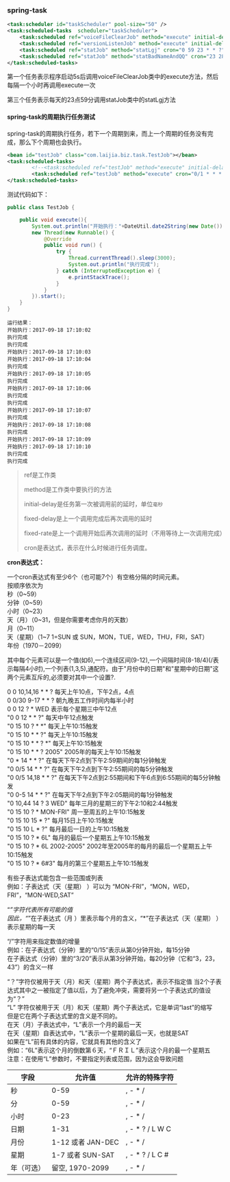 ### spring-task
```xml
<task:scheduler id="taskScheduler" pool-size="50" />
<task:scheduled-tasks  scheduler="taskScheduler">  
    <task:scheduled ref="voiceFileClearJob" method="execute" initial-delay="5000" fixed-delay="3600000"/>  
    <task:scheduled ref="versionListenJob" method="execute" initial-delay="5000" fixed-delay="5000"/>  
    <task:scheduled ref="statJob" method="statLgj" cron="0 59 23 * * ?"/>  
    <task:scheduled ref="statJob" method="statBadNameAndQQ" cron="23 28 20 * * ?"/>  
</task:scheduled-tasks>  
```
第一个任务表示程序启动5s后调用voiceFileClearJob类中的execute方法，然后每隔一个小时再调用execute一次  

第三个任务表示每天的23点59分调用statJob类中的statLgj方法  

#### spring-task的周期执行任务测试
spring-task的周期执行任务，若下一个周期到来，而上一个周期的任务没有完成，那么下个周期也会执行。  
```xml
<bean id="testJob" class="com.laijia.biz.task.TestJob"></bean>
<task:scheduled-tasks>
        <!--<task:scheduled ref="testJob" method="execute" initial-delay="1000" fixed-rate="1000"/>-->
        <task:scheduled ref="testJob" method="execute" cron="0/1 * * * * ? "/>
</task:scheduled-tasks>
```
测试代码如下：
```java
public class TestJob {

    public void execute(){
        System.out.println("开始执行："+DateUtil.date2String(new Date()));
        new Thread(new Runnable() {
            @Override
            public void run() {
                try {
                    Thread.currentThread().sleep(3000);
                    System.out.println("执行完成");
                } catch (InterruptedException e) {
                    e.printStackTrace();
                }
            }
        }).start();
    }
}
```
```
运行结果：
开始执行：2017-09-18 17:10:02
执行完成
执行完成
开始执行：2017-09-18 17:10:03
开始执行：2017-09-18 17:10:04
执行完成
开始执行：2017-09-18 17:10:05
执行完成
开始执行：2017-09-18 17:10:06
执行完成
执行完成
开始执行：2017-09-18 17:10:07
执行完成
开始执行：2017-09-18 17:10:08
执行完成
开始执行：2017-09-18 17:10:09
开始执行：2017-09-18 17:10:10
执行完成
执行完成
```

> ref是工作类  
>
> method是工作类中要执行的方法  
>
> initial-delay是任务第一次被调用前的延时，单位`毫秒`  
>
> fixed-delay是上一个调用完成后再次调用的延时  
>
> fixed-rate是上一个调用开始后再次调用的延时（不用等待上一次调用完成） 
>
> cron是表达式，表示在什么时候进行任务调度。  

**cron表达式：**  

一个cron表达式有至少6个（也可能7个）有空格分隔的时间元素。  
按顺序依次为  
秒（0~59）  
分钟（0~59）  
小时（0~23）  
天（月）（0~31，但是你需要考虑你月的天数）  
月（0~11）  
天（星期）（1~7 1=SUN 或 SUN，MON，TUE，WED，THU，FRI，SAT）  
年份（1970－2099）  

其中每个元素可以是一个值(如6),一个连续区间(9-12),一个间隔时间(8-18/4)(/表示每隔4小时),一个列表(1,3,5),通配符。由于"月份中的日期"和"星期中的日期"这两个元素互斥的,必须要对其中一个设置?.

0 0 10,14,16 * * ? 每天上午10点，下午2点，4点  
0 0/30 9-17 * * ?   朝九晚五工作时间内每半小时  
0 0 12 ? * WED 表示每个星期三中午12点  
"0 0 12 * * ?" 每天中午12点触发  
"0 15 10 ? * *" 每天上午10:15触发  
"0 15 10 * * ?" 每天上午10:15触发  
"0 15 10 * * ? *" 每天上午10:15触发  
"0 15 10 * * ? 2005" 2005年的每天上午10:15触发  
"0 * 14 * * ?" 在每天下午2点到下午2:59期间的每1分钟触发  
"0 0/5 14 * * ?" 在每天下午2点到下午2:55期间的每5分钟触发  
"0 0/5 14,18 * * ?" 在每天下午2点到2:55期间和下午6点到6:55期间的每5分钟触发  
"0 0-5 14 * * ?" 在每天下午2点到下午2:05期间的每1分钟触发  
"0 10,44 14 ? 3 WED" 每年三月的星期三的下午2:10和2:44触发  
"0 15 10 ? * MON-FRI" 周一至周五的上午10:15触发  
"0 15 10 15 * ?" 每月15日上午10:15触发  
"0 15 10 L * ?" 每月最后一日的上午10:15触发  
"0 15 10 ? * 6L" 每月的最后一个星期五上午10:15触发  
"0 15 10 ? * 6L 2002-2005" 2002年至2005年的每月的最后一个星期五上午10:15触发  
"0 15 10 ? * 6#3" 每月的第三个星期五上午10:15触发  

有些子表达式能包含一些范围或列表  
例如：子表达式（天（星期） ）可以为 “MON-FRI”，“MON，WED，FRI”，“MON-WED,SAT”  

“*”字符代表所有可能的值  
因此，“*”在子表达式（月 ）里表示每个月的含义，“*”在子表达式（天（星期） ）表示星期的每一天  

“/”字符用来指定数值的增量  
例如：在子表达式（分钟）里的“0/15”表示从第0分钟开始，每15分钟  
在子表达式（分钟）里的“3/20”表示从第3分钟开始，每20分钟（它和“3，23，43”）的含义一样  

“？”字符仅被用于天（月）和天（星期）两个子表达式，表示不指定值
当2个子表达式其中之一被指定了值以后，为了避免冲突，需要将另一个子表达式的值设为“？”  
“L” 字符仅被用于天（月）和天（星期）两个子表达式，它是单词“last”的缩写  
但是它在两个子表达式里的含义是不同的。  
在天（月）子表达式中，“L”表示一个月的最后一天  
在天（星期）自表达式中，“L”表示一个星期的最后一天，也就是SAT  
如果在“L”前有具体的内容，它就具有其他的含义了  
例如：“6L”表示这个月的倒数第６天，“ＦＲＩＬ”表示这个月的最一个星期五  
注意：在使用“L”参数时，不要指定列表或范围，因为这会导致问题  

|    字段    |      允许值       | 允许的特殊字符  |
| ---------- | ----------------- | :-------------- |
| 秒         | 0-59              | , - * /         |
| 分         | 0-59              | , - * /         |
| 小时       | 0-23              | , - * /         |
| 日期       | 1-31              | , - * ? / L W C |
| 月份       | 1-12 或者 JAN-DEC | , - * /         |
| 星期       | 1-7 或者 SUN-SAT  | , - * ? / L C # |
| 年（可选） | 留空, 1970-2099   | , - * /         |